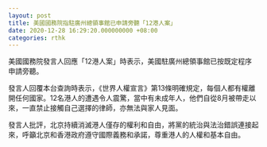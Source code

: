 ```yaml
---
layout: post
title: 美國國務院指駐廣州總領事館已申請旁聽「12港人案」
date: 2020-12-28 16:29:20.000000000 +08:00
categories: rthk
---
```


美國國務院發言人回應「12港人案」時表示，美國駐廣州總領事館已按既定程序申請旁聽。

發言人回覆本台查詢時表示，《世界人權宣言》第13條明確規定，每個人都有權離開任何國家。12名港人的遭遇令人震驚，當中有未成年人，他們自從8月被帶走以來，一直禁止接觸自己選擇的律師，亦無法與家人見面。

發言人批評，北京持續消滅港人僅存的權利和自由，將黨的統治與法治錯誤連接起來，呼籲北京和香港政府遵守國際義務和承諾，尊重港人的人權和基本自由。
